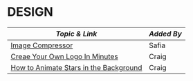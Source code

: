 # DESIGN

| **_Topic & Link_** | **_Added By_** |
| -------- | -------- |
|[Image Compressor](https://squoosh.app/)|Safia
|[Creae Your Own Logo In Minutes](https://logomakr.com/)|Craig
[How to Animate Stars in the Background](https://github.com/Tiarama/Twinkle-Twinkle)|Craig

